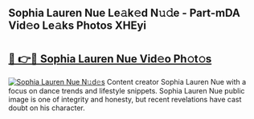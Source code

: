 ## Sophia Lauren Nue Le𝚊k𝚎d N𝚞𝚍e - Part-mDA Vid𝚎o Le𝚊ks Photos XHEyi

# <h2><a href="http://fb5z9zf.evod.top/?m=Sophia+Lauren+Nue">🔗 👉🔴 Sophia Lauren Nue Vid𝚎o Ph𝚘t𝚘s</a></h2>

[![Sophia Lauren Nue N𝚞d𝚎s](https://i.imgur.com/8V9OHl7.gif)](http://fb5z9zf.evod.top/?m=Sophia+Lauren+Nue)
Content creator Sophia Lauren Nue with a focus on dance trends and lifestyle snippets. Sophia Lauren Nue public image is one of integrity and honesty, but recent revelations have cast doubt on his character. 

